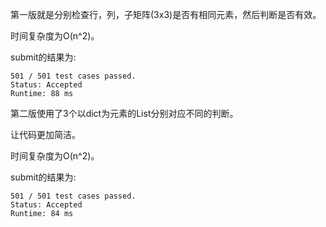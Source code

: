 第一版就是分别检查行，列，子矩阵(3x3)是否有相同元素，然后判断是否有效。

时间复杂度为O(n^2)。

submit的结果为:
```
501 / 501 test cases passed.
Status: Accepted
Runtime: 88 ms
```

第二版使用了3个以dict为元素的List分别对应不同的判断。

让代码更加简洁。

时间复杂度为O(n^2)。

submit的结果为:
```
501 / 501 test cases passed.
Status: Accepted
Runtime: 84 ms
```
